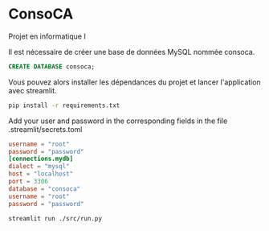 # ConsoCA

Projet en informatique I

Il est nécessaire de créer une base de données MySQL nommée consoca.

```sql
CREATE DATABASE consoca;
```

Vous pouvez alors installer les dépendances du projet et lancer l'application avec streamlit.

```bash
pip install -r requirements.txt
```

Add your user and password in the corresponding fields in the file .streamlit/secrets.toml

```toml
username = "root"
password = "password"
[connections.mydb]
dialect = "mysql"
host = "localhost"
port = 3306
database = "consoca"
username = "root"
password = "password"
```

```bash
streamlit run ./src/run.py
```
